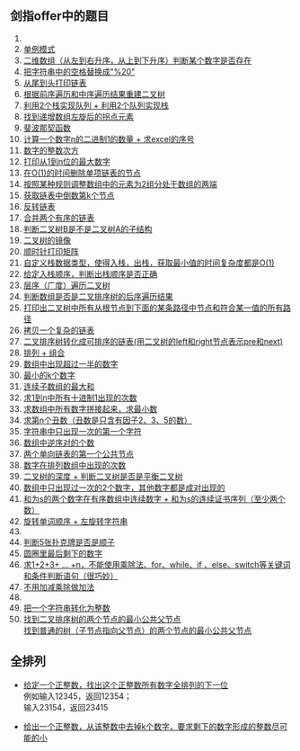 ## 剑指offer中的题目
1.  
2. [单例模式](src/main/java/com/cao/Test02.java)  
3. [二维数组（从左到右升序，从上到下升序）判断某个数字是否存在](src/main/java/com/cao/Test03.java)  
4. [把字符串中的空格替换成"%20"](src/main/java/com/cao/Test04.java)  
5. [从尾到头打印链表](src/main/java/com/cao/Test05.java)  
6. [根据前序遍历和中序遍历结果重建二叉树](src/main/java/com/cao/Test06.java)  
7. [利用2个栈实现队列 + 利用2个队列实现栈](src/main/java/com/cao/Test07.java)  
8. [找到递增数组左旋后的拐点元素](src/main/java/com/cao/Test08.java)  
9. [斐波那契函数](src/main/java/com/cao/Test09.java)  
10. [计算一个数字n的二进制1的数量 + 求excel的序号](src/main/java/com/cao/Test10.java)  
11. [数字的整数次方](src/main/java/com/cao/Test11.java)  
12. [打印从1到n位的最大数字](src/main/java/com/cao/Test12.java)  
13. [在O(1)的时间删除单项链表的节点](src/main/java/com/cao/Test13.java)  
14. [按照某种规则调整数组中的元素为2组分处于数组的两端](src/main/java/com/cao/Test14.java)  
15. [获取链表中倒数第k个节点](src/main/java/com/cao/Test15.java)  
16. [反转链表](src/main/java/com/cao/Test16.java)  
17. [合并两个有序的链表](src/main/java/com/cao/Test17.java)  
18. [判断二叉树B是不是二叉树A的子结构](src/main/java/com/cao/Test18.java)  
19. [二叉树的镜像](src/main/java/com/cao/Test19.java)  
20. [顺时针打印矩阵](src/main/java/com/cao/Test20.java)  
21. [自定义栈数据类型，使得入栈，出栈，获取最小值的时间复杂度都是O(1)](src/main/java/com/cao/Test21.java)  
22. [给定入栈顺序，判断出栈顺序是否正确](src/main/java/com/cao/Test22.java)  
23. [层序（广度）遍历二叉树](src/main/java/com/cao/Test23.java)  
24. [判断数组是否是二叉排序树的后序遍历结果](src/main/java/com/cao/Test24.java)  
25. [打印出二叉树中所有从根节点到下面的某条路径中节点和符合某一值的所有路径](src/main/java/com/cao/Test25.java)  
26. [拷贝一个复杂的链表](src/main/java/com/cao/Test26.java)  
27. [二叉排序树转化成可排序的链表(用二叉树的left和right节点表示pre和next)](src/main/java/com/cao/Test27.java)  
28. [排列 + 组合](src/main/java/com/cao/Test28.java)  
29. [数组中出现超过一半的数字](src/main/java/com/cao/Test29.java)  
30. [最小的k个数字](src/main/java/com/cao/Test30.java)  
31. [连续子数组的最大和](src/main/java/com/cao/Test31.java)  
32. [求1到n中所有十进制1出现的次数](src/main/java/com/cao/Test32.java)  
33. [求数组中所有数字拼接起来，求最小数](src/main/java/com/cao/Test33.java)  
34. [求第n个丑数（丑数是只含有因子2、3、5的数）](src/main/java/com/cao/Test34.java)  
35. [字符串中只出现一次的第一个字符](src/main/java/com/cao/Test35.java)
36. [数组中逆序对的个数](src/main/java/com/cao/Test36.java)  
37. [两个单向链表的第一个公共节点](src/main/java/com/cao/Test37.java)  
38. [数字在排列数组中出现的次数](src/main/java/com/cao/Test38.java)  
39. [二叉树的深度 + 判断二叉树是否是平衡二叉树](src/main/java/com/cao/Test39.java)  
40. [数组中只出现过一次的2个数字，其他数字都是成对出现的](src/main/java/com/cao/Test40.java)  
41. [和为s的两个数字在有序数组中连续数字 + 和为s的连续证书序列（至少两个数）](src/main/java/com/cao/Test41.java)  
42. [旋转单词顺序 + 左旋转字符串](src/main/java/com/cao/Test42.java)  
43. [](src/main/java/com/cao/Test43.java)  
44. [判断5张扑克牌是否是顺子](src/main/java/com/cao/Test44.java)  
45. [圆圈里最后剩下的数字](src/main/java/com/cao/Test45.java)  
46. [求1+2+3+ ... +n，不能使用乘除法、for、while、if
、else、switch等关键词和条件判断语句（很巧妙）](src/main/java/com/cao/Test46.java) 
47. [不用加减乘除做加法](src/main/java/com/cao/Test47.java)   
48. [](c++题目无法实现)   
49. [把一个字符串转化为整数](src/main/java/com/cao/Test49.java)   
50. [找到二叉排序树的两个节点的最小公共父节点](src/main/java/com/cao/Test50.java)   
    [找到普通的树（子节点指向父节点）的两个节点的最小公共父节点](src/main/java/com/cao/Test50_1.java)   

## 全排列  

+ [给定一个正整数，找出这个正整数所有数字全排列的下一位](src/main/java/com/arithmetic/NextMinPermutation.java)  
   例如输入12345，返回12354；  
   输入23154，返回23415

+ [给出一个正整数，从该整数中去掉k个数字，要求剩下的数字形成的整数尽可能的小](src/main/java/com/arithmetic/MinDateAfterRemoveK.java)

